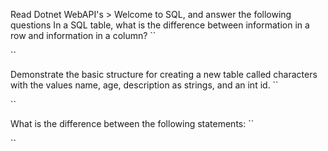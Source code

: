 Read Dotnet WebAPI's > Welcome to SQL, and answer the following questions
In a SQL table, what is the difference between information in a row and information in a column?
``

``

Demonstrate the basic structure for creating a new table called characters with the values name, age, description as strings, and an int id.
``

``

What is the difference between the following statements:
``

``